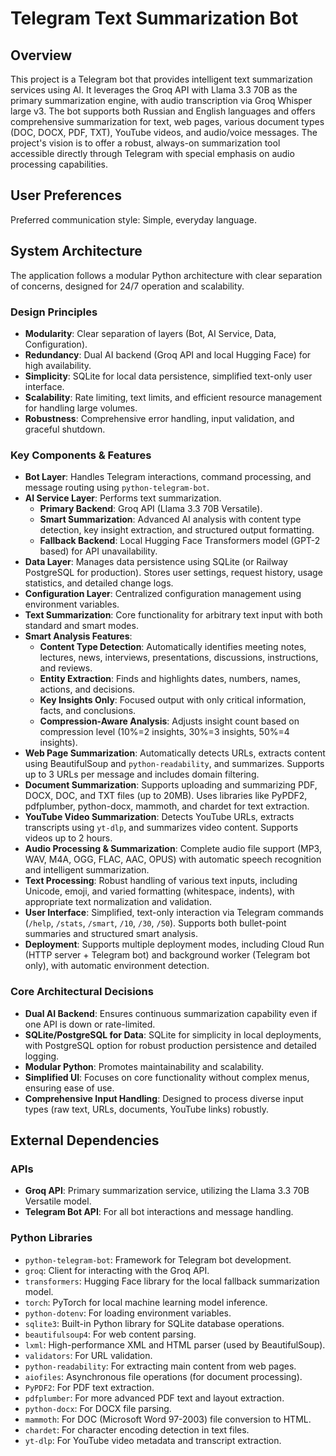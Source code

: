 # Telegram Text Summarization Bot

## Overview
This project is a Telegram bot that provides intelligent text summarization services using AI. It leverages the Groq API with Llama 3.3 70B as the primary summarization engine, with audio transcription via Groq Whisper large v3. The bot supports both Russian and English languages and offers comprehensive summarization for text, web pages, various document types (DOC, DOCX, PDF, TXT), YouTube videos, and audio/voice messages. The project's vision is to offer a robust, always-on summarization tool accessible directly through Telegram with special emphasis on audio processing capabilities.

## User Preferences
Preferred communication style: Simple, everyday language.

## System Architecture
The application follows a modular Python architecture with clear separation of concerns, designed for 24/7 operation and scalability.

### Design Principles
- **Modularity**: Clear separation of layers (Bot, AI Service, Data, Configuration).
- **Redundancy**: Dual AI backend (Groq API and local Hugging Face) for high availability.
- **Simplicity**: SQLite for local data persistence, simplified text-only user interface.
- **Scalability**: Rate limiting, text limits, and efficient resource management for handling large volumes.
- **Robustness**: Comprehensive error handling, input validation, and graceful shutdown.

### Key Components & Features
- **Bot Layer**: Handles Telegram interactions, command processing, and message routing using `python-telegram-bot`.
- **AI Service Layer**: Performs text summarization.
    - **Primary Backend**: Groq API (Llama 3.3 70B Versatile).
    - **Smart Summarization**: Advanced AI analysis with content type detection, key insight extraction, and structured output formatting.
    - **Fallback Backend**: Local Hugging Face Transformers model (GPT-2 based) for API unavailability.
- **Data Layer**: Manages data persistence using SQLite (or Railway PostgreSQL for production). Stores user settings, request history, usage statistics, and detailed change logs.
- **Configuration Layer**: Centralized configuration management using environment variables.
- **Text Summarization**: Core functionality for arbitrary text input with both standard and smart modes.
- **Smart Analysis Features**: 
    - **Content Type Detection**: Automatically identifies meeting notes, lectures, news, interviews, presentations, discussions, instructions, and reviews.
    - **Entity Extraction**: Finds and highlights dates, numbers, names, actions, and decisions.
    - **Key Insights Only**: Focused output with only critical information, facts, and conclusions.
    - **Compression-Aware Analysis**: Adjusts insight count based on compression level (10%=2 insights, 30%=3 insights, 50%=4 insights).
- **Web Page Summarization**: Automatically detects URLs, extracts content using BeautifulSoup and `python-readability`, and summarizes. Supports up to 3 URLs per message and includes domain filtering.
- **Document Summarization**: Supports uploading and summarizing PDF, DOCX, DOC, and TXT files (up to 20MB). Uses libraries like PyPDF2, pdfplumber, python-docx, mammoth, and chardet for text extraction.
- **YouTube Video Summarization**: Detects YouTube URLs, extracts transcripts using `yt-dlp`, and summarizes video content. Supports videos up to 2 hours.
- **Audio Processing & Summarization**: Complete audio file support (MP3, WAV, M4A, OGG, FLAC, AAC, OPUS) with automatic speech recognition and intelligent summarization.
- **Text Processing**: Robust handling of various text inputs, including Unicode, emoji, and varied formatting (whitespace, indents), with appropriate text normalization and validation.
- **User Interface**: Simplified, text-only interaction via Telegram commands (`/help`, `/stats`, `/smart`, `/10`, `/30`, `/50`). Supports both bullet-point summaries and structured smart analysis.
- **Deployment**: Supports multiple deployment modes, including Cloud Run (HTTP server + Telegram bot) and background worker (Telegram bot only), with automatic environment detection.

### Core Architectural Decisions
- **Dual AI Backend**: Ensures continuous summarization capability even if one API is down or rate-limited.
- **SQLite/PostgreSQL for Data**: SQLite for simplicity in local deployments, with PostgreSQL option for robust production persistence and detailed logging.
- **Modular Python**: Promotes maintainability and scalability.
- **Simplified UI**: Focuses on core functionality without complex menus, ensuring ease of use.
- **Comprehensive Input Handling**: Designed to process diverse input types (raw text, URLs, documents, YouTube links) robustly.

## External Dependencies

### APIs
- **Groq API**: Primary summarization service, utilizing the Llama 3.3 70B Versatile model.
- **Telegram Bot API**: For all bot interactions and message handling.

### Python Libraries
- `python-telegram-bot`: Framework for Telegram bot development.
- `groq`: Client for interacting with the Groq API.
- `transformers`: Hugging Face library for the local fallback summarization model.
- `torch`: PyTorch for local machine learning model inference.
- `python-dotenv`: For loading environment variables.
- `sqlite3`: Built-in Python library for SQLite database operations.
- `beautifulsoup4`: For web content parsing.
- `lxml`: High-performance XML and HTML parser (used by BeautifulSoup).
- `validators`: For URL validation.
- `python-readability`: For extracting main content from web pages.
- `aiofiles`: Asynchronous file operations (for document processing).
- `PyPDF2`: For PDF text extraction.
- `pdfplumber`: For more advanced PDF text and layout extraction.
- `python-docx`: For DOCX file parsing.
- `mammoth`: For DOC (Microsoft Word 97-2003) file conversion to HTML.
- `chardet`: For character encoding detection in text files.
- `yt-dlp`: For YouTube video metadata and transcript extraction.
